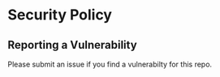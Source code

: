 # Security Policy

## Reporting a Vulnerability

Please submit an issue if you find a vulnerabilty for this repo.

